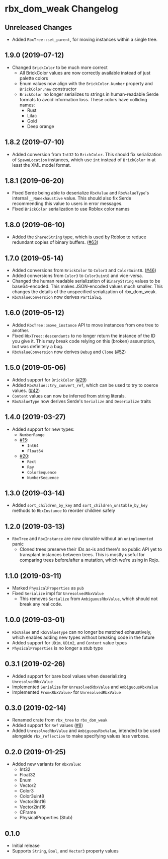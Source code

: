 # rbx\_dom\_weak Changelog

## Unreleased Changes
* Added `RbxTree::set_parent`, for moving instances within a single tree.

## 1.9.0 (2019-07-12)
* Changed `BrickColor` to be much more correct
	* All BrickColor values are now correctly available instead of just palette colors
	* Enum values now align with the `BrickColor.Number` property and `BrickColor.new` constructor
	* `BrickColor` no longer serializes to strings in human-readable Serde formats to avoid information loss. These colors have colliding names:
		* Rust
		* Lilac
		* Gold
		* Deep orange

## 1.8.2 (2019-07-10)
* Added conversion from `Int32` to `BrickColor`. This should fix serialization of `SpawnLocation` instances, which use `int` instead of `BrickColor` in at least the XML model format.

## 1.8.1 (2019-06-20)
* Fixed Serde being able to deserialize `RbxValue` and `RbxValueType`'s internal `__Nonexhaustive` value. This should also fix Serde recommending this value to users in error messages.
* Fixed `BrickColor` serialization to use Roblox color names

## 1.8.0 (2019-06-10)
* Added the `SharedString` type, which is used by Roblox to reduce redundant copies of binary buffers. ([#63](https://github.com/LPGhatguy/rbx-dom/pull/63))

## 1.7.0 (2019-05-14)
* Added conversions from `BrickColor` to `Color3` and `Color3uint8`. ([#46](https://github.com/LPGhatguy/rbx-dom/pull/46))
* Added conversions from `Color3` to `Color3uint8` and vice-versa.
* Changed the human readable serialization of `BinaryString` values to be base64-encoded. This makes JSON-encoded values much smaller. This changes the details of the unspecified serialization of rbx_dom_weak.
* `RbxValueConversion` now derives `PartialEq`.

## 1.6.0 (2019-05-12)
* Added `RbxTree::move_instance` API to move instances from one tree to another.
* Fixed `RbxTree::descendants` to no longer return the instance of the ID you give it. This may break code relying on this (broken) assumption, but was definitely a bug.
* `RbxValueConversion` now derives `Debug` and `Clone` ([#52](https://github.com/LPGhatguy/rbx-dom/issues/52))

## 1.5.0 (2019-05-06)
* Added support for `BrickColor` ([#29](https://github.com/LPGhatguy/rbx-dom/pull/29))
* Added `RbxValue::try_convert_ref`, which can be used to try to coerce values. ([#42](https://github.com/LPGhatguy/rbx-dom/pull/42))
* `Content` values can now be inferred from string literals.
* `RbxValueType` now derives Serde's `Serialize` and `Deserialize` traits

## 1.4.0 (2019-03-27)
* Added support for new types:
	* `NumberRange`
	* [#15](https://github.com/LPGhatguy/rbx-dom/pull/15):
		* `Int64`
		* `Float64`
	* [#20](https://github.com/LPGhatguy/rbx-dom/pull/20):
		* `Rect`
		* `Ray`
		* `ColorSequence`
		* `NumberSequence`

## 1.3.0 (2019-03-14)
* Added `sort_children_by_key` and `sort_children_unstable_by_key` methods to `RbxInstance` to reorder children safely

## 1.2.0 (2019-03-13)
* `RbxTree` and `RbxInstance` are now clonable without an `unimplemented` panic
	* Cloned trees preserve their IDs as-is and there's no public API yet to transplant instances between trees. This is mostly useful for comparing trees before/after a mutation, which we're using in Rojo.

## 1.1.0 (2019-03-11)
* Marked `PhysicalProperties` as `pub`
* Fixed `Serialize` impl for `UnresolvedRbxValue`
	* This removes `Serialize` from `AmbiguousRbxValue`, which should not break any real code.

## 1.0.0 (2019-03-01)
* `RbxValue` and `RbxValueType` can no longer be matched exhaustively, which enables adding new types without breaking code in the future
* Added support for `UDim`, `UDim2`, and `Content` value types
* `PhysicalProperties` is no longer a stub type

## 0.3.1 (2019-02-26)
* Added support for bare bool values when deserializing `UnresolvedRbxValue`
* Implemented `Serialize` for `UnresolvedRbxValue` and `AmbiguousRbxValue`
* Implemented `From<RbxValue>` for `UnresolvedRbxValue`

## 0.3.0 (2019-02-14)
* Renamed crate from `rbx_tree` to `rbx_dom_weak`
* Added support for `Ref` values ([#8](https://github.com/LPGhatguy/rbx-dom/pull/8))
* Added `UnresolvedRbxValue` and `AmbiguousRbxValue`, intended to be used alongside `rbx_reflection` to make specifying values less verbose.

## 0.2.0 (2019-01-25)
* Added new variants for `RbxValue`:
	* Int32
	* Float32
	* Enum
	* Vector2
	* Color3
	* Color3uint8
	* Vector3int16
	* Vector2int16
	* CFrame
	* PhysicalProperties (Stub)

## 0.1.0
* Initial release
* Supports `String`, `Bool`, and `Vector3` property values